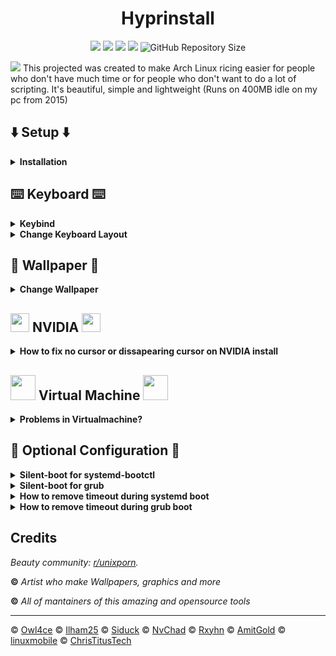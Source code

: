 <!--------------------------------------------------------TITLE-------------------------------------------------------------------->
<div align="center">

# **Hyprinstall**
<a href="https://archlinux.org/download"><img src="https://img.shields.io/badge/Arch_Linux-1793D1?style=for-the-badge&logo=arch-linux&logoColor=white"/></a>
<a href="https://github.com/raminsamadi123/hyprinstall/blob/main/LICENSE"><img src="https://img.shields.io/github/license/raminsamadi123/hyprinstall?style=for-the-badge&color=83DA82"/></a>
<a href="https://github.com/raminsamadi123/hyprinstall/stargazers"><img src="https://img.shields.io/github/stars/raminsamadi123/hyprinstall?style=for-the-badge&color=83DA82"/></a>
<a href="https://github.com/raminsamadi123/hyprinstall/commits/main"><img src="https://img.shields.io/github/last-commit/raminsamadi123/hyprinstall?style=for-the-badge&color=83DA82"/></a>
![GitHub Repository Size](https://img.shields.io/github/repo-size/raminsamadi123/hyprinstall?style=for-the-badge&color=83DA82)
</div>
<!--------------------------------------------------------------------------------------------------------------------------------->

<img src="https://i.imgur.com/zXzvXef.png">
This projected was created to make Arch Linux ricing easier for people who don't have much time or for people who don't want to do a lot of scripting. It's beautiful, simple and lightweight (Runs on 400MB idle on my pc from 2015)

<!--------------------------------------------------------SETUP-------------------------------------------------------------------->
## :arrow_down: Setup :arrow_down:

<details>

<summary><b>Installation</b></summary>

Install Sway desktop with archinstall (NetworkManager) if problems occur try removing your disk's partitions with fdisk or cfdisk and then reboot or you might use pacman-key --init. Note that as desktop you shall use sway with pipewire, multilib and filesystem as EXT4.

## Run hyprinstall !!DO THIS AS USER NOT ROOT!! 
During xdg-desktop-portal pick xdg-desktop-portal-wlr. If you have a NVIDIA GPU you should type Nvidia when running the script else press enter to continue. Remeber to check the dropdown menus below if any problems occur
```sh
sudo pacman -Syu git
cd && git clone https://github.com/raminsamadi123/hyprinstall
cd hyprinstall/
./hyprinstall.sh
```
If Hyprland is not automatically launching and you only get into tty try run this:
```sh
systemctl daemon-reload && systemctl enable --now getty@tty1.service && source ~/.bash_profile && reboot
```
</details>

<!--------------------------------------------------------------------------------------------------------------------------------->

<!--------------------------------------------------------KEYBOARD----------------------------------------------------------------->
## :keyboard: Keyboard :keyboard:
<details>

<summary><b>Keybind</b></summary>

| Key                                    | Action                                  |
| -------------------------------------- | --------------------------------------- |
| <kbd>SUPER                             | App Launcher                            |
| <kbd>SUPER + Q                         | Quit                                    |
| <kbd>SUPER + F                         | Fullscreen			           |
| <kbd>SUPER + Right/Left                | Focus Window		                   |
| <kbd>SUPER + SHIFT + Right/Left        | Switch Window Position	           |
| <kbd>SUPER + 1-0                       | Change Workspace                        |
| <kbd>SUPER + SHIFT + 1-0               | Move Window to Workspace                |
| <kbd>SUPER + X                         | Power Menu                              |
| <kbd>SUPER + SHIFT + S                 | Screenshot                              |
| <kbd>SUPER + SHIFT + X                 | Colorpicker                             |
| <kbd>SUPER + T                         | Terminal                                |
| <kbd>SUPER + E                         | File Manager                            |
| <kbd>SUPER + L                         | Lock Screen                             |

</details>

<details>

<summary><b>Change Keyboard Layout</b></summary>

#### Install Vim or any editor of your choice
```sh
sudo pacman -Syu vim
```
#### Find out what your X11 layout is
```sh
localectl
localectl list-x11-keymap-layouts
```
#### Edit Hyprland Configuration file
```sh
sudo vim ~/.config/hypr/hyprland.conf
```
#### Under EXEC & INPUT change se to your x11 layout
Under EXEC:
```sh
exec-once = echo se > /tmp/kb_layout
```
Under INPUT:
```sh
kb_layout = se
```

</details>
<!--------------------------------------------------------------------------------------------------------------------------------->

<!--------------------------------------------------------WALLPAPER---------------------------------------------------------------->
## :city_sunset: Wallpaper :city_sunset:
<details>

<summary><b>Change Wallpaper</b></summary>
	
#### Install Vim or any editor of your choice
```sh
sudo pacman -Syu vim
```
#### Find out your monitor's name in terminal
It should look something like ***DP-1*** or ***HDMI-A-1***
```sh
hyprctl monitors
```
#### Edit the hyprpapper.conf in terminal
```sh
sudo vim ~/.config/hypr/hyprpaper.conf
```

</details>
<!--------------------------------------------------------------------------------------------------------------------------------->

<!--------------------------------------------------------NVIDIA------------------------------------------------------------------->
## <a href="#"><img style="width: 30px;" src="https://i.imgur.com/WZoR2bK.png" /></a> NVIDIA <a href="#"><img style="width: 30px;" src="https://i.imgur.com/WZoR2bK.png" /></a>

<details>

<summary><b>How to fix no cursor or dissapearing cursor on NVIDIA install</b></summary>
	
#### Open your terminal and run the command below
```sh
echo "
    export LIBVA_DRIVER_NAME=nvidia
    export XDG_SESSION_TYPE=wayland
    export GBM_BACKEND=nvidia-drm
    export __GLX_VENDOR_LIBRARY_NAME=nvidia
    export WLR_NO_HARDWARE_CURSORS=1
    export CURSOR_INACTIVE_TIMEOUT=0
    " >> ~/.bashrc && source ~/.bashrc
```
#### Reboot
```sh
reboot
```

</details>
<!--------------------------------------------------------------------------------------------------------------------------------->
	
<!--------------------------------------------------------VIRTUAL MACHINE---------------------------------------------------------->
## <a href="#"><img style="width: 40px;" src="https://i.imgur.com/SMGkUEX.png" /></a> Virtual Machine <a href="#"><img style="width: 40px;" src="https://i.imgur.com/SMGkUEX.png" /></a>
<details>
<summary><b>Problems in Virtualmachine?</b></summary>
	
#### Here's some articles if you really want to run it in a VM. Remeber that you need to enable 3D acceleration.
### Quick tip: Go into tty by pressing ctrl+alt+(F2-F6) and run: 

```sh
Hyprland
```

### If you are on VMware install these
```sh
sudo pacman -Syu open-vm-tools xf86-input-vmouse xf86-video-vmware
```

### You may also want to try this
```sh
sudo sh -c "echo 'LIBSEAT_BACKEND=logind' >> /etc/environment"
export XDG_SESSION_TYPE=wayland
export LIBSEAT_BACKEND=logind
export WLR_NO_HARDWARE_CURSORS=1
' >> ~/.bashrc && source ~/.bashrc
echo '
#!/usr/bin/env bash
# wrappedhl
# Launch Hyprland with a simple wrapper
cd ~
# Variables
export _JAVA_AWT_WM_NONREPARENTING=1
export XCURSOR_SIZE=24
export MOZ_ENABLE_WAYLAND=1
export LIBSEAT_BACKEND=logind
export WLR_NO_HARDWARE_CURSORS=1
export QT_QPA_PLATFORM=wayland
export QT_QPA_PLATFORMTHEME=gtk2
export SDL_VIDEODRIVER=wayland
export CLUTTER_BACKEND=wayland  
exec Hyprland
# Execute Hyprland
if [ -f /usr/local/bin/Hyprland ]; then
	exec /usr/local/bin/Hyprland >/dev/null 2>&1
elif [ -f /usr/bin/Hyprland ]; then
	exec /usr/bin/Hyprland >/dev/null 2>&1
fi' > ~/.local/bin/wrappedhl
sudo cp ~/.local/bin/wrappedhl /usr/share/wayland-sessions/wrapped_hl.desktop
```

https://unix.stackexchange.com/questions/656328/libseat-backend-seatd-c70-could-not-connect-to-socket-run-seatd-sock-no-su
https://github.com/swaywm/sway/issues/5834
https://ask.fedoraproject.org/t/cant-switch-back-to-x11/19640
https://bbs.archlinux.org/viewtopic.php?id=164391
https://www.reddit.com/r/hyprland/comments/y5fc5e/how_can_i_wrapping_the_launcher/

</details>
<!--------------------------------------------------------------------------------------------------------------------------------->

<!--------------------------------------------------------OPTIONAL CONFIGURATION--------------------------------------------------->
## :wrench: Optional Configuration :wrench:
<details>
<summary><b>Silent-boot for systemd-bootctl</b></summary>
	
### Install an editor of your choice
```sh
sudo pacman -Syu vim
```
### Edit your entries .conf file (Mine looks like this)
```sh
sudo vim /boot/loader/entries/2023-02-05_21-29-22_linux.conf
```
### add this at the end of options rw quiet splash loglevel=0 (it should look something like this)
```sh
options root=PARTUUID=a49e02ad-bb32-476d-b200-4812aafcd87f zswap.enabled=0 rw intel_pstate=no_hwp rootfstype=ext4 rw quiet splash loglevel=0
```
### Update your bootctl
```sh
sudo bootctl update
```

</details>

<details>

<summary><b>Silent-boot for grub</b></summary>
	
### Install an editor of your choice
```sh
sudo pacman -Syu vim
```
### Edit your entries grub file
```sh
sudo vim /etc/default/grub
```
### Add loglevel=0 in between quiet splashscreen (like this)
```sh
GRUB_CMDLINE_LINUX_DEFAULT="quiet loglevel=0 splash"
```
### Update your grub
```sh
grub-mkconfig -o /boot/grub/grub.cfg
```

</details>

<details>

<summary><b>How to remove timeout during systemd boot</b></summary>
	
### Run this in your terminal
```sh
sudo sh -c "echo -e '#timeout 3\n#console-mode keep' > /boot/loader/loader.conf" 
```

</details>

<details>

<summary><b>How to remove timeout during grub boot</b></summary>
	
### Install an editor of your choice
```sh
sudo pacman -Syu vim 
```
### Edit your grub file
```sh
sudo vim /etc/default/grub 
```
### Change GRUB_TIMEOUT to be equal to 0
```sh
GRUB_TIMEOUT=0 
```
### Update grub
```sh
grub-mkconfig -o /boot/grub/grub.cfg
```

</details>
</details>
<!--------------------------------------------------------------------------------------------------------------------------------->

<!--------------------------------------------------------CREDIT------------------------------------------------------------------->
## Credits

_Beauty community: [r/unixporn](https://www.reddit.com/r/unixporn)._

**©** _Artist who make Wallpapers, graphics and more_

**©** _All of mantainers of this amazing and opensource tools_

---


© [Owl4ce](https://github.com/owl4ce)
© [Ilham25](https://github.com/ilham25)
© [Siduck](https://github.com/siduck)
© [NvChad](https://github.com/NvChad) 
© [Rxyhn](https://github.com/rxyhn)
© [AmitGold](https://github.com/AmitGolden)
© [linuxmobile](https://github.com/linuxmobile)
© [ChrisTitusTech](https://github.com/ChrisTitusTech)
<!--------------------------------------------------------------------------------------------------------------------------------->
